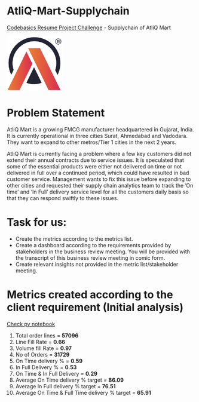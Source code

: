 # AtliQ-Mart-Supplychain
[Codebasics Resume Project Challenge](https://codebasics.io/challenge/codebasics-resume-project-challenge) - Supplychain of AtliQ Mart

<img src="https://github.com/JEBARSON-JESURAJ/AtliQ-Mart-Supplychain/blob/main/AtliQMart/Atliq_logo_for_dashboard.png" alt="AtliQ Mart Logo" width="150"/>

# Problem Statement
AtliQ Mart is a growing FMCG manufacturer headquartered in Gujarat, India. It is currently operational in three cities Surat, Ahmedabad and Vadodara. They want to expand to other metros/Tier 1 cities in the next 2 years.

AtliQ Mart is currently facing a problem where a few key customers did not extend their annual contracts due to service issues. It is speculated that some of the essential products were either not delivered on time or not delivered in full over a continued period, which could have resulted in bad customer service. Management wants to fix this issue before expanding to other cities and requested their supply chain analytics team to track the ’On time’ and ‘In Full’ delivery service level for all the customers daily basis so that they can respond swiftly to these issues.

# Task for us:

  * Create the metrics according to the metrics list.
  * Create a dashboard according to the requirements provided by stakeholders in the business review meeting. You will be provided with the     transcript of this business review meeting in comic form.
  * Create relevant insights not provided in the metric list/stakeholder meeting.

# Metrics created according to the client requirement (Initial analysis)
[Check py notebook](https://github.com/JEBARSON-JESURAJ/AtliQ-Mart-Supplychain/blob/main/Metrics.ipynb)

1. Total order lines = **57096**
2. Line Fill Rate = **0.66**
3. Volume fill Rate = **0.97**
4. No of Orders = **31729**
5. On Time delivery % = **0.59**
6. In Full Delivery % = **0.53**
7. On Time & In Full Delivery = **0.29**
8. Average On Time delivery % target =  **86.09**
9. Average In Full delivery % target =  **76.51**
10. Average On Time & Full Time delivery % target =  **65.91**

